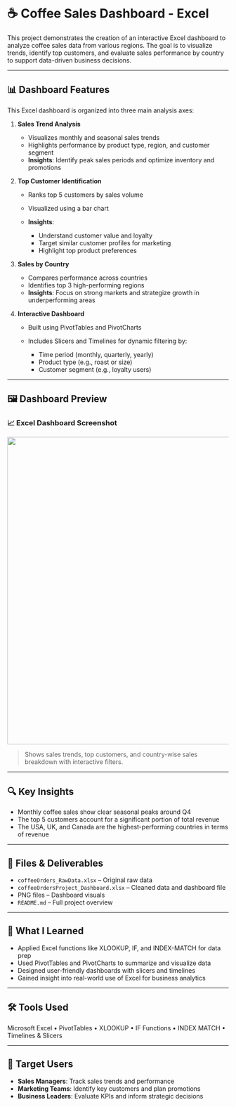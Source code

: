 # ☕️ Coffee Sales Dashboard - Excel

This project demonstrates the creation of an interactive Excel dashboard to analyze coffee sales data from various regions. The goal is to visualize trends, identify top customers, and evaluate sales performance by country to support data-driven business decisions.

---

## 📊 Dashboard Features

This Excel dashboard is organized into three main analysis axes:

1. **Sales Trend Analysis**

   * Visualizes monthly and seasonal sales trends
   * Highlights performance by product type, region, and customer segment
   * **Insights**: Identify peak sales periods and optimize inventory and promotions

2. **Top Customer Identification**

   * Ranks top 5 customers by sales volume
   * Visualized using a bar chart
   * **Insights**:

     * Understand customer value and loyalty
     * Target similar customer profiles for marketing
     * Highlight top product preferences

3. **Sales by Country**

   * Compares performance across countries
   * Identifies top 3 high-performing regions
   * **Insights**: Focus on strong markets and strategize growth in underperforming areas

4. **Interactive Dashboard**

   * Built using PivotTables and PivotCharts
   * Includes Slicers and Timelines for dynamic filtering by:

     * Time period (monthly, quarterly, yearly)
     * Product type (e.g., roast or size)
     * Customer segment (e.g., loyalty users)

---

## 🖼 Dashboard Preview

<h3>📈 Excel Dashboard Screenshot</h3>
<img src="https://github.com/YOUR_USERNAME/YOUR_REPO/raw/main/coffee_sales_dashboard.png" width="700"/>

> Shows sales trends, top customers, and country-wise sales breakdown with interactive filters.

---

## 🔍 Key Insights

* Monthly coffee sales show clear seasonal peaks around Q4
* The top 5 customers account for a significant portion of total revenue
* The USA, UK, and Canada are the highest-performing countries in terms of revenue

---

## 📎 Files & Deliverables

* `coffeeOrders_RawData.xlsx` – Original raw data
* `coffeeOrdersProject_Dashboard.xlsx` – Cleaned data and dashboard file
* PNG files – Dashboard visuals
* `README.md` – Full project overview

---

## 💬 What I Learned

* Applied Excel functions like XLOOKUP, IF, and INDEX-MATCH for data prep
* Used PivotTables and PivotCharts to summarize and visualize data
* Designed user-friendly dashboards with slicers and timelines
* Gained insight into real-world use of Excel for business analytics

---

## 🛠 Tools Used

Microsoft Excel • PivotTables • XLOOKUP • IF Functions • INDEX MATCH • Timelines & Slicers

---

## 👥 Target Users

* **Sales Managers**: Track sales trends and performance
* **Marketing Teams**: Identify key customers and plan promotions
* **Business Leaders**: Evaluate KPIs and inform strategic decisions

